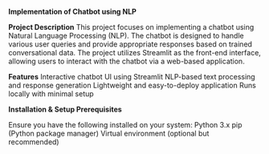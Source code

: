 **Implementation of Chatbot using NLP**

**Project Description**
This project focuses on implementing a chatbot using Natural Language Processing (NLP). The chatbot is designed to handle various user queries and provide appropriate responses based on trained conversational data. The project utilizes Streamlit as the front-end interface, allowing users to interact with the chatbot via a web-based application.

**Features**
Interactive chatbot UI using Streamlit
NLP-based text processing and response generation
Lightweight and easy-to-deploy application
Runs locally with minimal setup

**Installation & Setup
Prerequisites**

Ensure you have the following installed on your system:
Python 3.x
pip (Python package manager)
Virtual environment (optional but recommended)

